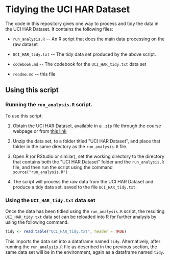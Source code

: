 # Tidying the UCI HAR Dataset

The code in this repository gives one way to process and tidy the data in the UCI HAR Dataset. It contains the following files:

* `run_analysis.R` -- An R script that does the main data processing on the raw dataset

* `UCI_HAR_tidy.txt` -- The tidy data set produced by the above script.

* `codebook.md` -- The codebook for the `UCI_HAR_tidy.txt` data set

* `readme.md` -- this file

## Using this script

### Running the `run_analysis.R` script. 

To use this script:

1. Obtain the UCI HAR Dataset, available in a `.zip` file through the course webpage or from [this link](https://d396qusza40orc.cloudfront.net/getdata%2Fprojectfiles%2FUCI%20HAR%20Dataset.zip)

2. Unzip the data set, to a folder titled "UCI HAR Dataset", and place that folder in the same directory as the `run_analysis.R` file. 

3. Open R (or RStudio or similar), set the working directory to the directory that contains both the "UCI HAR Dataset" folder and the `run_analysis.R` file, and then run the script using the command `source("run_analysis.R")`

4. The script will process the raw data from the UCI HAR Dataset and produce a tidy data set, saved to the file `UCI_HAR_tidy.txt`.

### Using the `UCI_HAR_tidy.txt` data set

Once the data has been tidied using the `run_analysis.R` script, the resulting `UCI_HAR_tidy.txt` data set can be reloaded into R for further analysis by using the following command.

```R
tidy <- read.table("UCI_HAR_tidy.txt", header = TRUE)
```

This imports the data set into a dataframe named `tidy`. Alternatively, after running the `run_analysis.R` file as described in the previous section, the same data set will be in the environment, again as a dataframe named `tidy`.
